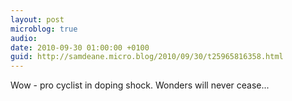 ```yaml
---
layout: post
microblog: true
audio: 
date: 2010-09-30 01:00:00 +0100
guid: http://samdeane.micro.blog/2010/09/30/t25965816358.html
---
```

Wow - pro cyclist in doping shock. Wonders will never cease...

